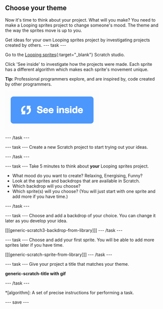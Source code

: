 ## Choose your theme
Now it's time to think about your project. What will you make? You need to make a Looping sprites project to change someone's mood. The theme and the way the sprites move is up to you.

Get ideas for your own Looping sprites project by investigating projects created by others. 
--- task ---

Go to the [Looping sprites](https://scratch.mit.edu/studios/27014672){:target="_blank"} Scratch studio.

Click 'See inside' to investigate how the projects were made. Each sprite has a different algorithm which makes each sprite's movement unique.

**Tip:** Professional programmers explore, and are inspired by, code created by other programmers.

![See inside icon](images/see_inside.png)

--- /task ---

--- task ---
Create a new Scratch project to start trying out your ideas.

--- /task ---

--- task ---
Take 5 minutes to think about **your** Looping sprites project. 

+ What mood do you want to create? Relaxing, Energising, Funny?
+ Look at the sprites and backdrops that are available in Scratch.
+ Which backdrop will you choose? 
+ Which sprite(s) will you choose? (You will just start with one sprite and add more if you have time.)

--- /task ---

--- task ---
Choose and add a backdrop of your choice. You can change it later as you develop your idea. 

[[[generic-scratch3-backdrop-from-library]]]
--- /task ---

--- task ---
Choose and add your first sprite. You will be able to add more sprites later if you have time. 

[[[generic-scratch-sprite-from-library]]]
--- /task ---

--- task ---
Give your project a title that matches your theme. 

**generic-scratch-title with gif**

--- /task ---

*[algorithm]: A set of precise instructions for performing a task.

--- save ---
